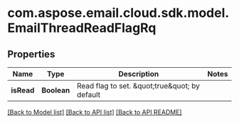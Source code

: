 
# com.aspose.email.cloud.sdk.model.EmailThreadReadFlagRq

## Properties
Name | Type | Description | Notes
------------ | ------------- | ------------- | -------------
**isRead** | **Boolean** | Read flag to set. \&quot;true\&quot; by default              | 


[[Back to Model list]](README.md#documentation-for-models) [[Back to API list]](README.md#documentation-for-api-endpoints) [[Back to API README]](README.md)

